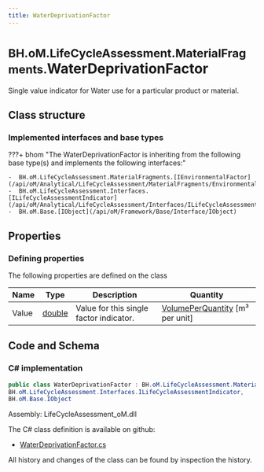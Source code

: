 ```yaml
---
title: WaterDeprivationFactor
---
```


# <small>BH.oM.LifeCycleAssessment.MaterialFragments.</small>**WaterDeprivationFactor**

Single value indicator for Water use for a particular product or material.

## Class structure

### Implemented interfaces and base types

???+ bhom "The WaterDeprivationFactor is inheriting from the following base type(s) and implements the following interfaces:"

    -  BH.oM.LifeCycleAssessment.MaterialFragments.[IEnvironmentalFactor](/api/oM/Analytical/LifeCycleAssessment/MaterialFragments/EnvironmentalFactors/IEnvironmentalFactor)
    -  BH.oM.LifeCycleAssessment.Interfaces.[ILifeCycleAssessmentIndicator](/api/oM/Analytical/LifeCycleAssessment/Interfaces/ILifeCycleAssessmentIndicator)
    -  BH.oM.Base.[IObject](/api/oM/Framework/Base/Interface/IObject)


## Properties



### Defining properties

The following properties are defined on the class

| Name             | Type             | Description      | Quantity         |
|------------------|------------------|------------------|------------------|
| Value | [double](https://learn.microsoft.com/en-us/dotnet/api/System.Double?view=netstandard-2.0) | Value for this single factor indicator. | [VolumePerQuantity](/api/oM/Dimensional/Quantities/Attributes/VolumePerQuantity) [m³ per unit] |


## Code and Schema

### C# implementation

``` C# title="C#"
public class WaterDeprivationFactor : BH.oM.LifeCycleAssessment.MaterialFragments.IEnvironmentalFactor,
BH.oM.LifeCycleAssessment.Interfaces.ILifeCycleAssessmentIndicator,
BH.oM.Base.IObject
```

Assembly: LifeCycleAssessment_oM.dll

The C# class definition is available on github:

- [WaterDeprivationFactor.cs](https://github.com/BHoM/BHoM/blob/develop/LifeCycleAssessment_oM/MaterialFragments\EnvironmentalFactors\WaterDeprivationFactor.cs)

All history and changes of the class can be found by inspection the history.
